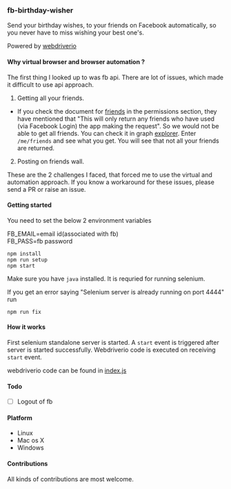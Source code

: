 ### fb-birthday-wisher

Send your birthday wishes, to your friends on Facebook automatically, so you never have to miss wishing
your best one's.

Powered by [webdriverio](http://webdriver.io/)

#### Why virtual browser and browser automation ?

The first thing I looked up to was fb api. There are lot of issues, which made it difficult to use api approach.

1. Getting all your friends. 
  * If you check the document for [friends](https://developers.facebook.com/docs/graph-api/reference/v2.5/user/friends)
    in the permissions section, they have mentioned that "This will only return any friends who have used (via Facebook 
    Login) the app making the request". So we would not be able to get all friends. 
    You can check it in graph [explorer](https://developers.facebook.com/tools/explorer/). Enter ```/me/friends``` and
    see what you get. You will see that not all your friends are returned.

2. Posting on friends wall.

These are the 2 challenges I faced, that forced me to use the virtual and automation approach. If you know a workaround
for these issues, please send a PR or raise an issue. 

#### Getting started

You need to set the below 2 environment variables

FB_EMAIL=email id(associated with fb)<br/>
FB_PASS=fb password

    npm install
    npm run setup
    npm start
    
Make sure you have ```java``` installed. It is requried for running selenium.

If you get an error saying "Selenium server is already running on port 4444"
run 

    npm run fix
    
#### How it works
First selenium standalone server is started. A ```start``` event is triggered after server is started
successfully. Webdriverio code is executed on receiving ```start``` event.

webdriverio code can be found in [index.js](https://github.com/Dineshs91/fb-birthday-wisher/blob/master/index.js)

#### Todo

- [ ] Logout of fb

#### Platform
* Linux
* Mac os X
* Windows

#### Contributions

All kinds of contributions are most welcome.
